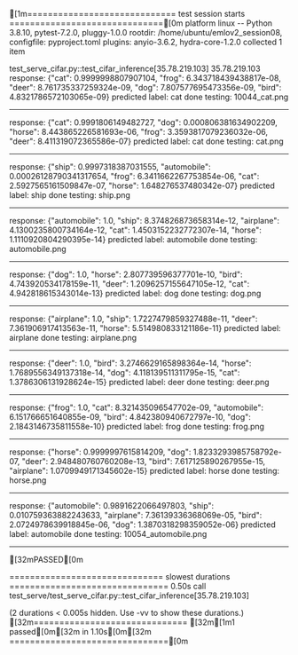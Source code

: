 [1m============================= test session starts ==============================[0m
platform linux -- Python 3.8.10, pytest-7.2.0, pluggy-1.0.0
rootdir: /home/ubuntu/emlov2_session08, configfile: pyproject.toml
plugins: anyio-3.6.2, hydra-core-1.2.0
collected 1 item

test_serve_cifar.py::test_cifar_inference[35.78.219.103] 35.78.219.103
response: {"cat": 0.9999998807907104, "frog": 6.343718439438817e-08, "deer": 8.761735337259324e-09, "dog": 7.807577695473356e-09, "bird": 4.8321786572103065e-09}
predicted label: cat
done testing: 10044_cat.png
_____________________________________________________
response: {"cat": 0.9991806149482727, "dog": 0.000806381634902209, "horse": 8.443865226581693e-06, "frog": 3.3593817079236032e-06, "deer": 8.411319072365586e-07}
predicted label: cat
done testing: cat.png
_____________________________________________________
response: {"ship": 0.9997318387031555, "automobile": 0.00026128790341317654, "frog": 6.3411662267753854e-06, "cat": 2.5927565161509847e-07, "horse": 1.648276537480342e-07}
predicted label: ship
done testing: ship.png
_____________________________________________________
response: {"automobile": 1.0, "ship": 8.374826873658314e-12, "airplane": 4.1300235800734164e-12, "cat": 1.4503152232772307e-14, "horse": 1.1110920804290395e-14}
predicted label: automobile
done testing: automobile.png
_____________________________________________________
response: {"dog": 1.0, "horse": 2.807739596377701e-10, "bird": 4.743920534178159e-11, "deer": 1.2096257155647105e-12, "cat": 4.942818615343014e-13}
predicted label: dog
done testing: dog.png
_____________________________________________________
response: {"airplane": 1.0, "ship": 1.7227479859327488e-11, "deer": 7.361906917413563e-11, "horse": 5.514980833121186e-11}
predicted label: airplane
done testing: airplane.png
_____________________________________________________
response: {"deer": 1.0, "bird": 3.2746629165898364e-14, "horse": 1.7689556349137318e-14, "dog": 4.118139511311795e-15, "cat": 1.3786306131928624e-15}
predicted label: deer
done testing: deer.png
_____________________________________________________
response: {"frog": 1.0, "cat": 8.321435096547702e-09, "automobile": 6.151766651640855e-09, "bird": 4.842380940672797e-10, "dog": 2.1843146735811558e-10}
predicted label: frog
done testing: frog.png
_____________________________________________________
response: {"horse": 0.9999997615814209, "dog": 1.8233293985758792e-07, "deer": 2.948480760760208e-13, "bird": 7.617125890267955e-15, "airplane": 1.0709949171345602e-15}
predicted label: horse
done testing: horse.png
_____________________________________________________
response: {"automobile": 0.9891622066497803, "ship": 0.010759363882243633, "airplane": 7.36139336368069e-05, "bird": 2.0724978639918845e-06, "dog": 1.3870318298359052e-06}
predicted label: automobile
done testing: 10054_automobile.png
_____________________________________________________
[32mPASSED[0m

============================== slowest durations ===============================
0.50s call     test_serve/test_serve_cifar.py::test_cifar_inference[35.78.219.103]

(2 durations < 0.005s hidden.  Use -vv to show these durations.)
[32m============================== [32m[1m1 passed[0m[32m in 1.10s[0m[32m ===============================[0m
